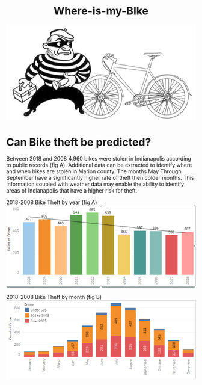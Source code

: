 
# <div align = "center">Where-is-my-BIke </div>
![stolen_bike_art.png](IMAGES/stolen_bike_art.png)

# Can Bike theft be predicted?

Between 2018 and 2008 4,960 bikes were stolen in Indianapolis according to public records (fig A). Additional data can be extracted to identify where and when bikes are stolen in Marion county. The months May Through September have a significantly higher rate of theft then colder months. This information coupled with weather data may enable the ability to identify areas of  Indianapolis that have a higher risk for theft.

2018-2008 Bike Theft by year (fig A)
![bike_theft_annual.png](IMAGES/bike_theft_annual.png)


2018-2008 Bike Theft by month (fig B)
![bike_theft_monthly.png](IMAGES/bike_theft_monthly.png)
